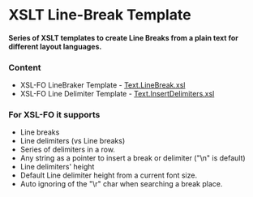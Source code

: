 # XSLT Line-Break Template

#### Series of XSLT templates to create Line Breaks from a plain text for different layout languages.

### Content

* XSL-FO LineBraker Template - [Text.LineBreak.xsl](https://github.com/it3xl/xslt-line-break-template/blob/master/__.Structure/Func/Text/Text.LineBreak.xsl)
* XSL-FO Line Delimiter Template - [Text.InsertDelimiters.xsl](https://github.com/it3xl/xslt-line-break-template/blob/master/__.Structure/Func/Text/Text.InsertDelimiters.xsl)

### For XSL-FO it supports

 - Line breaks
 - Line delimiters (vs Line breaks)
 - Series of delimiters in a row.
 - Any string as a pointer to insert a break or delimiter ("\n" is default)
 - Line delimiters' height
 - Default Line delimiter height from a current font size.
 - Auto ignoring of the "\r" char when searching a break place.